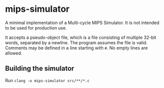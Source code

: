 # mips-simulator

A minimal implementation of a Multi-cycle MIPS Simulator. It is not intended to be used for production use.

It accepts a pseudo-object file, which is a file consisting of multiple 32-bit words, separated by a newline.
The program assumes the file is valid. Comments may be defined in a line starting with `#`. No empty lines are allowed.

## Building the simulator

Run `clang -o mips-simulator src/**/*.c`
